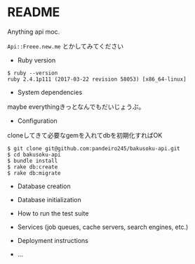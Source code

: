 # README

Anything api moc.

`Api::Freee.new.me` とかしてみてください


* Ruby version

```
$ ruby --version
ruby 2.4.1p111 (2017-03-22 revision 58053) [x86_64-linux]
```

* System dependencies

maybe everythingきっとなんでもだいじょうぶ。

* Configuration

cloneしてきて必要なgemを入れてdbを初期化すればOK

```
$ git clone git@github.com:pandeiro245/bakusoku-api.git
$ cd bakusoku-api
$ bundle install
$ rake db:create
$ rake db:migrate
```

* Database creation

* Database initialization

* How to run the test suite

* Services (job queues, cache servers, search engines, etc.)

* Deployment instructions

* ...
